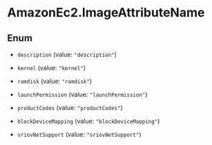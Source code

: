# AmazonEc2.ImageAttributeName

## Enum


* `description` (value: `"description"`)

* `kernel` (value: `"kernel"`)

* `ramdisk` (value: `"ramdisk"`)

* `launchPermission` (value: `"launchPermission"`)

* `productCodes` (value: `"productCodes"`)

* `blockDeviceMapping` (value: `"blockDeviceMapping"`)

* `sriovNetSupport` (value: `"sriovNetSupport"`)


